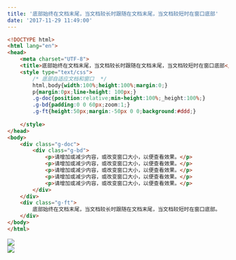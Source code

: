 ```yaml
---
title: '底部始终在文档末尾，当文档较长时跟随在文档末尾，当文档较短时在窗口底部'
date: '2017-11-29 11:49:00'
---   
```

```html
<!DOCTYPE html>  
<html lang="en">  
<head>  
    <meta charset="UTF-8">  
    <title>底部始终在文档末尾，当文档较长时跟随在文档末尾，当文档较短时在窗口底部</title>
    <style type="text/css">
        /* 底部自适应文档和窗口  */
        html,body{width:100%;height:100%;margin:0;}
        p{margin:0px;line-height: 100px;}
        .g-doc{position:relative;min-height:100%;_height:100%;}
        .g-bd{padding:0 0 60px;zoom:1;}
        .g-ft{height:50px;margin:-50px 0 0;background:#ddd;}
  
    </style>
</head>  
<body>
    <div class="g-doc">
        <div class="g-bd">
            <p>请增加或减少内容，或改变窗口大小，以便查看效果。</p>
            <p>请增加或减少内容，或改变窗口大小，以便查看效果。</p>
            <p>请增加或减少内容，或改变窗口大小，以便查看效果。</p>
            <p>请增加或减少内容，或改变窗口大小，以便查看效果。</p>
            <p>请增加或减少内容，或改变窗口大小，以便查看效果。</p>
        </div>
    </div>
    <div class="g-ft">
        底部始终在文档末尾，当文档较长时跟随在文档末尾，当文档较短时在窗口底部。
    </div>    
</body>  
</html>  
```
![](https://img-blog.csdn.net/20171129114833143?watermark/2/text/aHR0cDovL2Jsb2cuY3Nkbi5uZXQveHV0b25nYmFv/font/5a6L5L2T/fontsize/400/fill/I0JBQkFCMA/dissolve/70/gravity/Center)  
![](https://img-blog.csdn.net/20171129114856749?watermark/2/text/aHR0cDovL2Jsb2cuY3Nkbi5uZXQveHV0b25nYmFv/font/5a6L5L2T/fontsize/400/fill/I0JBQkFCMA/dissolve/70/gravity/Center)